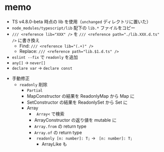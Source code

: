 # memo

-   TS v4.8.0-beta 時点の lib を使用（`unchanged` ディレクトリに置いた）
-   `node_modules/typescript/lib` 配下の `lib.*` ファイルをコピー
-   `/// <reference lib="XXX" />` を `/// <reference path="./lib.XXX.d.ts" />` に書き換え
    -   Find: `/// <reference lib="(.+)" />`
    -   Replace: `/// <reference path="lib.$1.d.ts" />`
-   `eslint --fix` で `readonly` を追加
-   `any[]` -> `never[]`
-   `declare var` -> `declare const`
<!-- -   use `JSONValue` in `JSON.parse`
-   use `ReadonlyJSONValue` in `JSON.parse` -->
-   手動修正
    -   `readonly` 削除
        -   `Partial`
        -   MapConstructor の結果を ReadonlyMap から Map に
        -   SetConstructor の結果を ReadonlySet から Set に
        -   Array
            -   ` Array<` で検索
            -   ArrayConstructor の返り値を mutable に
            -   `Array.from` の return type
            -   `Array.of` の return type
            -   ` readonly [n: number]: T;` -> ` [n: number]: T;`
                -   ArrayLike も
